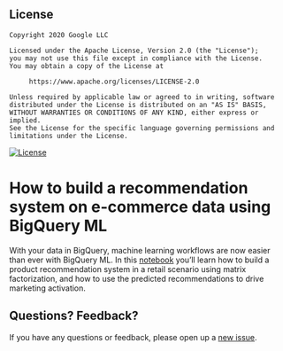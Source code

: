## License
```
Copyright 2020 Google LLC

Licensed under the Apache License, Version 2.0 (the "License");
you may not use this file except in compliance with the License.
You may obtain a copy of the License at

     https://www.apache.org/licenses/LICENSE-2.0

Unless required by applicable law or agreed to in writing, software
distributed under the License is distributed on an "AS IS" BASIS,
WITHOUT WARRANTIES OR CONDITIONS OF ANY KIND, either express or implied.
See the License for the specific language governing permissions and
limitations under the License.
```
[![License](https://img.shields.io/badge/License-Apache%202.0-blue.svg)](LICENSE)

# How to build a recommendation system on e-commerce data using BigQuery ML
With your data in BigQuery, machine learning workflows are now easier than ever with BigQuery ML. In this [notebook](bqml_retail_recommendation_system.ipynb) you’ll learn how to build a product recommendation system in a retail scenario using matrix factorization, and how to use the predicted recommendations to drive marketing activation. 

## Questions? Feedback?
If you have any questions or feedback, please open up a [new issue](https://github.com/GoogleCloudPlatform/analytics-componentized-patterns/issues).